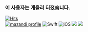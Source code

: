 ### 이 사용자는 게을러 터졌습니다.
[![Hits](https://hits.seeyoufarm.com/api/count/incr/badge.svg?url=https%3A%2F%2Fgithub.com%2FKayAhn0126&count_bg=%23000000&title_bg=%23555555&icon=github.svg&icon_color=%23FFFFFF&title=Github&edge_flat=false)](https://hits.seeyoufarm.com)</br><a href="https://solved.ac/profile/kayahn93">![mazandi profile](http://mazandi.herokuapp.com/api?handle=zxcvb2002&theme=cold)</a>
![Swift](https://img.shields.io/badge/Swift-FA7343?style=flat-square&logo=Swift&logoColor=white&edge_flat=false) 
![iOS](https://img.shields.io/badge/iOS-222222?style=flat-square&logo=Apple&logoColor=white) 
<img src="https://img.shields.io/badge/XCode-147EFB?style=flat-square&logo=xcode&logoColor=white"/>
<img src="https://img.shields.io/badge/GitHub-181717?style=flat-square&logo=github&logoColor=white"/> 
<!--
**zxcvb2002/zxcvb2002** is a ✨ _special_ ✨ repository because its `README.md` (this file) appears on your GitHub profile.

Here are some ideas to get you started:

- 🔭 I’m currently working on ...
- 🌱 I’m currently learning ...
- 👯 I’m looking to collaborate on ...
- 🤔 I’m looking for help with ...
- 💬 Ask me about ...
- 📫 How to reach me: ...
- 😄 Pronouns: ...
- ⚡ Fun fact: ...
-->
